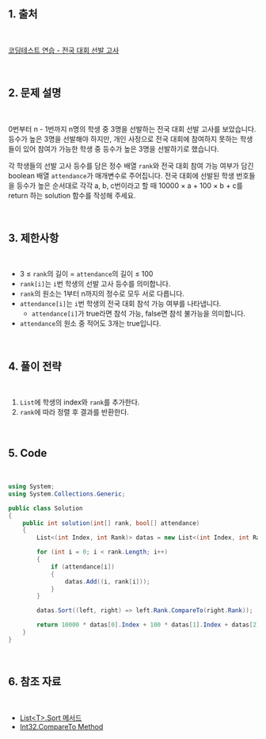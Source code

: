 ## 1. 출처

<br>

[코딩테스트 연습 - 전국 대회 선발 고사](https://school.programmers.co.kr/learn/courses/30/lessons/181851)

<br>

## 2. 문제 설명

<br>

0번부터 n - 1번까지 n명의 학생 중 3명을 선발하는 전국 대회 선발 고사를 보았습니다. 등수가 높은 3명을 선발해야 하지만, 개인 사정으로 전국 대회에 참여하지 못하는 학생들이 있어 참여가 가능한 학생 중 등수가 높은 3명을 선발하기로 했습니다.

각 학생들의 선발 고사 등수를 담은 정수 배열 `rank`와 전국 대회 참여 가능 여부가 담긴 boolean 배열 `attendance`가 매개변수로 주어집니다. 전국 대회에 선발된 학생 번호들을 등수가 높은 순서대로 각각 a, b, c번이라고 할 때 10000 × a + 100 × b + c를 return 하는 solution 함수를 작성해 주세요.

<br>

## 3. 제한사항

<br>

- 3 ≤ `rank`의 길이 = `attendance`의 길이 ≤ 100
- `rank[i]`는 `i`번 학생의 선발 고사 등수를 의미합니다.
- `rank`의 원소는 1부터 n까지의 정수로 모두 서로 다릅니다.
- `attendance[i]`는 `i`번 학생의 전국 대회 참석 가능 여부를 나타냅니다.
    - `attendance[i]`가 true라면 참석 가능, false면 참석 불가능을 의미합니다.
- `attendance`의 원소 중 적어도 3개는 true입니다.

<br>

## 4. 풀이 전략

<br>
 
1. `List`에 학생의 index와 `rank`를 추가한다.
2. `rank`에 따라 정렬 후 결과를 반환한다.

<br>

## 5. Code

<br>

```cs
using System;
using System.Collections.Generic;

public class Solution
{
    public int solution(int[] rank, bool[] attendance)
    {
        List<(int Index, int Rank)> datas = new List<(int Index, int Rank)>();

        for (int i = 0; i < rank.Length; i++)
        {
            if (attendance[i])
            {
                datas.Add((i, rank[i]));
            }
        }

        datas.Sort((left, right) => left.Rank.CompareTo(right.Rank));

        return 10000 * datas[0].Index + 100 * datas[1].Index + datas[2].Index;
    }
}
```

<br>

## 6. 참조 자료

<br>

- [List\<T>.Sort 메서드](https://learn.microsoft.com/ko-kr/dotnet/api/system.collections.generic.list-1.sort?view=net-8.0)
- [Int32.CompareTo Method](https://learn.microsoft.com/ko-kr/dotnet/api/system.int32.compareto?view=net-8.0)